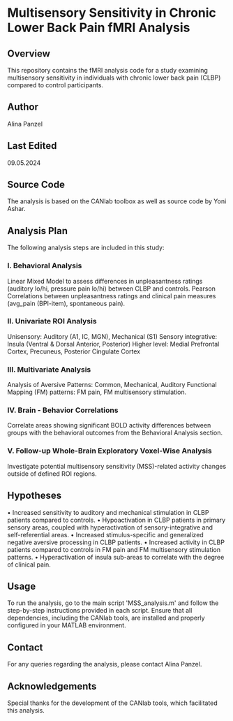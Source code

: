 # Multisensory Sensitivity in Chronic Lower Back Pain fMRI Analysis

## Overview

This repository contains the fMRI analysis code for a study examining multisensory sensitivity in individuals with chronic lower back pain (CLBP) compared to control participants.

## Author

Alina Panzel

## Last Edited

09.05.2024

## Source Code

The analysis is based on the CANlab toolbox as well as source code by Yoni Ashar.

## Analysis Plan

The following analysis steps are included in this study:

### I. Behavioral Analysis
Linear Mixed Model to assess differences in unpleasantness ratings (auditory lo/hi, pressure pain lo/hi) between CLBP and controls.
Pearson Correlations between unpleasantness ratings and clinical pain measures (avg_pain (BPI-item), spontaneous pain).

### II. Univariate ROI Analysis
Unisensory: Auditory (A1, IC, MGN), Mechanical (S1)
Sensory integrative: Insula (Ventral & Dorsal Anterior, Posterior)
Higher level: Medial Prefrontal Cortex, Precuneus, Posterior Cingulate Cortex

### III. Multivariate Analysis
Analysis of Aversive Patterns: Common, Mechanical, Auditory
Functional Mapping (FM) patterns: FM pain, FM multisensory stimulation.

### IV. Brain - Behavior Correlations
Correlate areas showing significant BOLD activity differences between groups with the behavioral outcomes from the Behavioral Analysis section.

### V. Follow-up Whole-Brain Exploratory Voxel-Wise Analysis
Investigate potential multisensory sensitivity (MSS)-related activity changes outside of defined ROI regions.


## Hypotheses

• Increased sensitivity to auditory and mechanical stimulation in CLBP patients compared to controls.
• Hypoactivation in CLBP patients in primary sensory areas, coupled with hyperactivation of sensory-integrative and self-referential areas.
• Increased stimulus-specific and generalized negative aversive processing in CLBP patients.
• Increased activity in CLBP patients compared to controls in FM pain and FM multisensory stimulation patterns.
• Hyperactivation of insula sub-areas to correlate with the degree of clinical pain.

## Usage

To run the analysis, go to the main script 'MSS_analysis.m' and follow the step-by-step instructions provided in each script. Ensure that all dependencies, including the CANlab tools, are installed and properly configured in your MATLAB environment.

## Contact

For any queries regarding the analysis, please contact Alina Panzel.


## Acknowledgements

Special thanks for the development of the CANlab tools, which facilitated this analysis.


